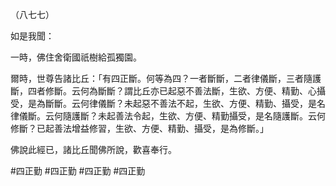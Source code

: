 （八七七）

如是我聞：

一時，佛住舍衛國祇樹給孤獨園。

爾時，世尊告諸比丘：「有四正斷。何等為四？一者斷斷，二者律儀斷，三者隨護斷，四者修斷。云何為斷斷？謂比丘亦已起惡不善法斷，生欲、方便、精勤、心攝受，是為斷斷。云何律儀斷？未起惡不善法不起，生欲、方便、精勤、攝受，是名律儀斷。云何隨護斷？未起善法令起，生欲、方便、精勤攝受，是名隨護斷。云何修斷？已起善法增益修習，生欲、方便、精勤、攝受，是為修斷。」

佛說此經已，諸比丘聞佛所說，歡喜奉行。



#四正勤
#四正勤
#四正勤
#四正勤
